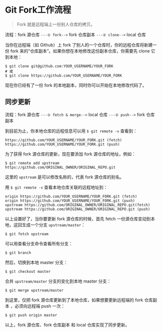 # Git Fork工作流程



> Fork 就是远程端上一份别人仓库的拷贝。

流程：fork 源仓库 `---① fork-->` fork 仓库副本 `---② clone-->` local 仓库

当你在远程端（如 Github）上 fork 了别人的一个仓库时，你的远程仓库将新建一份 fork 来的“仓库副本”。如果你想在本地修改这份副本仓库，你需要先 clone 它到本地：

```shell
$ git clone git@github.com:YOUR_USERNAME/YOUR_FORK
# 或
$ git clone https://github.com/YOUR_USERNAME/YOUR_FORK
```

现在你已经有了一份 fork 的本地副本，同时你可以开始在本地修改代码了。

## 同步更新

流程：fork 源仓库 `---① fetch & merge-->` local 仓库 `---② push-->` fork 仓库副本

到目前为止，你本地仓库的远程信息可以用 `$ git remote -v` 查看到：

```shell
https://github.com/YOUR_USERNAME/YOUR_FORK.git (fetch)
https://github.com/YOUR_USERNAME/YOUR_FORK.git (push)
```

为了获得 fork 源仓库的更新，现在要添加 fork 源仓库的地址，例如：

```shell
$ git remote add upstream https://github.com/ORIGINAL_OWNER/ORIGINAL_REPO.git
```

这里的 `upstream` 是可以修改名称的，代表 fork 源仓库的别名。

用 `$ git remote -v` 查看本地仓库关联的远程地址到：

```shell
origin https://github.com/YOUR_USERNAME/YOUR_FORK.git (fetch)
origin https://github.com/YOUR_USERNAME/YOUR_FORK.git (push)
upstream https://github.com/ORIGINAL_OWNER/ORIGINAL_REPO.git(fetch)
upstream https://github.com/ORIGINAL_OWNER/ORIGINAL_REPO.git (push)
```

以上设置好了，当你要更新 fork 源仓库的时候，首先 fetch 一份源仓库变动到本地，这回生成一个分支 `upstream/master`：

```shell
$ git fetch upstream
```

可以用查看分支命令查看所有分支：

```shell
$ git branch
```

然后，切换到本地 master 分支：

```shell
$ git checkout master
```

合并 `upstream/master` 分支的变化到本地 master 分支：

```shell
$ git merge upstream/master
```

到这里，仅把 fork 源仓库更新到了本地仓库，如果想要更新远程端的 fork 仓库副本 ，必须向远程端 push 一次：

```shell
$ git push origin master
```

以上，fork 源仓库、fork 仓库副本 和 local 仓库实现了同步更新。